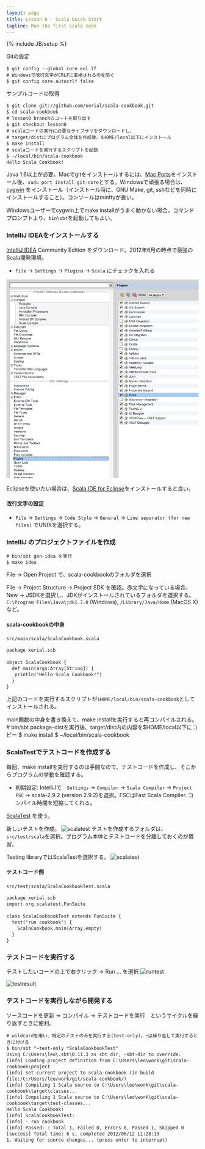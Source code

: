 ```yaml
---
layout: page
title: Lesson 0 - Scala Quick Start
tagline: Run the first scala code
---
```

{% include JB/setup %}

Gitの設定

	$ git config --global core.eol lf 
	# Windowsで改行文字がCRLFに変換されるのを防ぐ
	$ git config core.autocrlf false

サンプルコードの取得

	$ git clone git://github.com/xerial/scala-cookbook.git 
	$ cd scala-cookbook 
	# lesson0 branchのコードを取り出す
	$ git checkout lesson0
	# scalaコードの実行に必要なライブラリをダウンロードし、
    # target/distにプログラム全体を作成後、$HOME/local以下にインストール
	$ make install
	# scalaコードを実行するスクリプトを起動
	$ ~/local/bin/scala-cookbook
    Hello Scala Cookbook!

Java 1.6以上が必要。Macでgitをインストールするには、[Mac Ports](http://www.macports.org/)をインストール後、```sudu port install git-core```とする。Windowsで頑張る場合は、[cygwin](http://www.cygwin.com) をインストール（インストール時に、GNU Make, git, sshなどを同時にインストールすること）。コンソールはminttyが良い。

Windowsユーザーでcygwin上でmake installがうまく動かない場合。コマンドプロンプトより、```bin\sbt```を起動してもよい。


### IntelliJ IDEAをインストールする

[IntelliJ IDEA](http://www.jetbrains.com/idea/) Community Edition をダウンロード。2012年6月の時点で最強のScala開発環境。

* ```File``` -> ```Settings``` -> ```Plugins``` -> ```Scala``` にチェックを入れる

![plugin](capture/lesson0/plugin.png)

Eclipseを使いたい場合は、[Scala IDE for Eclipse](http://scala-ide.org/)をインストールすると良い。

#### 改行文字の設定
* ```File``` -> ```Settings``` -> ```Code Style``` -> ```General``` -> ```Line separator (for new files)``` でUNIXを選択する。

### IntelliJ のプロジェクトファイルを作成

	# bin/sbt gen-idea を実行
	$ make idea
	
File -> Open Project で、scala-cookbookのフォルダを選択

File -> Project Structure -> Project SDK を確認。赤文字になっている場合、New -> JSDKを選択し、JDKがインストールされているフォルダを選択する。```C:\Program Files\Java\jdk1.7.0``` (Windows), ```/Library/Java/Home``` (MacOS X)など。

#### scala-cookbookの中身
```src/main/scala/ScalaCookbook.scala```

	package xerial.scb 
	
	object ScalaCookbook {
	  def main(args:Array[String]) {
	   println("Hello Scala Cookbook!")
	  }
	}

上記のコードを実行するスクリプトが```$HOME/local/bin/scala-cookbook```としてインストールされる。

main関数の中身を書き換えて、make installを実行すると再コンパイルされる。
	# bin/sbt package-distを実行後、target/dist内の内容を$HOME/local以下にコピー
	$ make install
	$ ~/local/bin/scala-cookbook


### ScalaTestでテストコードを作成する

毎回、make installを実行するのは手間なので、テストコードを作成し、そこからプログラムの挙動を確認する。

* 初期設定: IntelliJで　```Settings``` -> ```Compiler``` -> ```Scala Compiler``` -> ```Project FSC``` -> scala-2.9.2 (version 2.9.2)を選択。FSCはFast Scala Compiler. コンパイル時間を短縮してくれる。

[ScalaTest](http://www.scalatest.org/) を使う。

新しいテストを作成。
![scalatest](capture/lesson0/newtest.png)
テストを作成するフォルダは、```src/test/scala```を選択。プログラム本体とテストコードを分離しておくのが慣習。

Testing libraryではScalaTestを選択する。
![scalatest](capture/lesson0/scalatest.png)


#### テストコード例

```src/test/scala/ScalaCookbookTest.scala```

	package xerial.scb
	import org.scalatest.FunSuite
    
    class ScalaCookbookTest extends FunSuite {
      test("run cookbook") {
        ScalaCookbook.main(Array.empty)
      }
    }

### テストコードを実行する

テストしたいコードの上で右クリック -> Run ... を選択
![runtest](capture/lesson0/runtest.png)

![testresult](capture/lesson0/testresult.png)



### テストコードを実行しながら開発する

ソースコードを更新 -> コンパイル -> テストコードを実行　というサイクルを繰り返すときに便利。

	# wildcardを用い、特定のテストのみを実行する(test-only)。~は繰り返して実行するときに付ける
    $ bin/sbt "~test-only *ScalaCookbookTest"  
    Using C:\Users\leo\.sbt\0.11.3 as sbt dir, -sbt-dir to override.
    [info] Loading project definition from C:\Users\leo\work\git\scala-cookbook\project
    [info] Set current project to scala-cookbook (in build file:/C:/Users/leo/work/git/scala-cookbook/)
    [info] Compiling 1 Scala source to C:\Users\leo\work\git\scala-cookbook\target\classes...
    [info] Compiling 1 Scala source to C:\Users\leo\work\git\scala-cookbook\target\test-classes...
    Hello Scala Cookbook!
    [info] ScalaCookbookTest:
    [info] - run cookbook
    [info] Passed: : Total 1, Failed 0, Errors 0, Passed 1, Skipped 0
    [success] Total time: 6 s, completed 2012/06/12 11:28:19
    1. Waiting for source changes... (press enter to interrupt)

